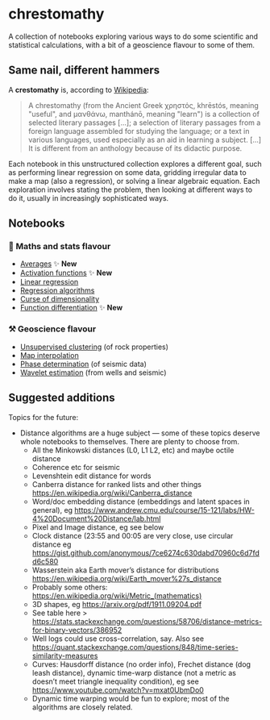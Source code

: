 # chrestomathy

A collection of notebooks exploring various ways to do some scientific and statistical calculations, with a bit of a geoscience flavour to some of them.


## Same nail, different hammers

A **crestomathy** is, according to [Wikipedia](https://en.wikipedia.org/wiki/Chrestomathy):

> A chrestomathy (from the Ancient Greek χρηστός, khrēstós, meaning "useful", and μανθάνω, manthánō, meaning "learn") is a collection of selected literary passages [...]; a selection of literary passages from a foreign language assembled for studying the language; or a text in various languages, used especially as an aid in learning a subject. [...] It is different from an anthology because of its didactic purpose.

Each notebook in this unstructured collection explores a different goal, such as performing linear regression on some data, gridding irregular data to make a map (also a regression), or solving a linear algebraic equation. Each exploration involves stating the problem, then looking at different ways to do it, usually in increasingly sophisticated ways.


## Notebooks

### 🥨 Maths and stats flavour

- [Averages](notebooks/Averages.ipynb) ✨ **New**
- [Activation functions](notebooks/Activation_functions.ipynb) ✨ **New**
- [Linear regression](notebooks/Linear_regression.ipynb)
- [Regression algorithms](notebooks/Regression_algorithms.ipynb)
- [Curse of dimensionality](notebooks/Curse_of_dimensionality.ipynb)
- [Function differentiation](notebooks/Function_differentiation.ipynb) ✨ **New**

### ⚒️  Geoscience flavour

- [Unsupervised clustering](notebooks/Unsupervised_clustering.ipynb) (of rock properties)
- [Map interpolation](notebooks/Map_interpolation.ipynb)
- [Phase determination](notebooks/Phase_determination.ipynb) (of seismic data)
- [Wavelet estimation](notebooks/Wavelet_estimation.ipynb) (from wells and seismic)


## Suggested additions

Topics for the future:

- Distance algorithms are a huge subject &mdash; some of these topics deserve whole notebooks to themselves. There are plenty to choose from.
  - All the Minkowski distances (L0, L1 L2, etc) and maybe octile distance
  - Coherence etc for seismic
  - Levenshtein edit distance for words
  - Canberra distance for ranked lists and other things https://en.wikipedia.org/wiki/Canberra_distance
  - Word/doc embedding distance (embeddings and latent spaces in general), eg https://www.andrew.cmu.edu/course/15-121/labs/HW-4%20Document%20Distance/lab.html
  - Pixel and Image distance, eg see below
  - Clock distance (23:55 and 00:05 are very close, use circular distance eg https://gist.github.com/anonymous/7ce6274c630dabd70960c6d7fdd6c580
  - Wasserstein aka Earth mover’s distance for distributions https://en.wikipedia.org/wiki/Earth_mover%27s_distance
  - Probably some others: https://en.wikipedia.org/wiki/Metric_(mathematics)
  - 3D shapes, eg https://arxiv.org/pdf/1911.09204.pdf
  - See table here > https://stats.stackexchange.com/questions/58706/distance-metrics-for-binary-vectors/386952
  - Well logs could use cross-correlation, say. Also see https://quant.stackexchange.com/questions/848/time-series-similarity-measures
  - Curves: Hausdorff distance (no order info), Frechet distance (dog leash distance), dynamic time-warp distance (not a metric as doesn’t meet triangle inequality condition), eg see https://www.youtube.com/watch?v=mxat0UbmDo0
  - Dynamic time warping would be fun to explore; most of the algorithms are closely related.
